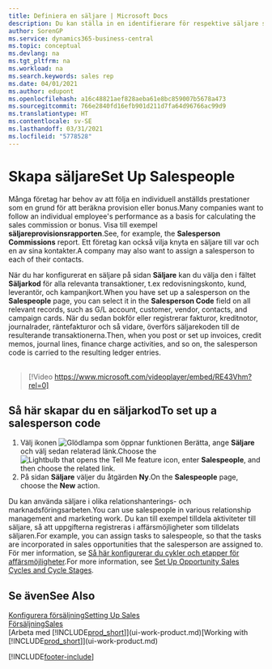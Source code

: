 ```yaml
---
title: Definiera en säljare | Microsoft Docs
description: Du kan ställa in en identifierare för respektive säljare så att du kan övervaka individuell prestanda och tilldela säljare till en kontakt.
author: SorenGP
ms.service: dynamics365-business-central
ms.topic: conceptual
ms.devlang: na
ms.tgt_pltfrm: na
ms.workload: na
ms.search.keywords: sales rep
ms.date: 04/01/2021
ms.author: edupont
ms.openlocfilehash: a16c48821aef828aeba61e8bc859007b5678a473
ms.sourcegitcommit: 766e2840fd16efb901d211d7fa64d96766ac99d9
ms.translationtype: HT
ms.contentlocale: sv-SE
ms.lasthandoff: 03/31/2021
ms.locfileid: "5778528"
---
```

# <a name="set-up-salespeople"></a><span data-ttu-id="5c8ee-103">Skapa säljare</span><span class="sxs-lookup"><span data-stu-id="5c8ee-103">Set Up Salespeople</span></span>
<span data-ttu-id="5c8ee-104">Många företag har behov av att följa en individuell anställds prestationer som en grund för att beräkna provision eller bonus.</span><span class="sxs-lookup"><span data-stu-id="5c8ee-104">Many companies want to follow an individual employee's performance as a basis for calculating the sales commission or bonus.</span></span> <span data-ttu-id="5c8ee-105">Visa till exempel **säljareprovisionsrapporten**.</span><span class="sxs-lookup"><span data-stu-id="5c8ee-105">See, for example, the **Salesperson Commissions** report.</span></span> <span data-ttu-id="5c8ee-106">Ett företag kan också vilja knyta en säljare till var och en av sina kontakter.</span><span class="sxs-lookup"><span data-stu-id="5c8ee-106">A company may also want to assign a salesperson to each of their contacts.</span></span>

<span data-ttu-id="5c8ee-107">När du har konfigurerat en säljare på sidan **Säljare** kan du välja den i fältet **Säljarkod** för alla relevanta transaktioner, t.ex redovisningskonto, kund, leverantör, och kampanjkort.</span><span class="sxs-lookup"><span data-stu-id="5c8ee-107">When you have set up a salesperson on the **Salespeople** page, you can select it in the **Salesperson Code** field on all relevant records, such as G/L account, customer, vendor, contacts, and campaign cards.</span></span> <span data-ttu-id="5c8ee-108">När du sedan bokför eller registrerar fakturor, kreditnotor, journalrader, räntefakturor och så vidare, överförs säljarekoden till de resulterande transaktionerna.</span><span class="sxs-lookup"><span data-stu-id="5c8ee-108">Then, when you post or set up invoices, credit memos, journal lines, finance charge activities, and so on, the salesperson code is carried to the resulting ledger entries.</span></span>
<br><br>  
> [!Video https://www.microsoft.com/videoplayer/embed/RE43Vhm?rel=0]

## <a name="to-set-up-a-salesperson-code"></a><span data-ttu-id="5c8ee-109">Så här skapar du en säljarkod</span><span class="sxs-lookup"><span data-stu-id="5c8ee-109">To set up a salesperson code</span></span>
1. <span data-ttu-id="5c8ee-110">Välj ikonen ![Glödlampa som öppnar funktionen Berätta](media/ui-search/search_small.png "Berätta vad du vill göra"), ange **Säljare** och välj sedan relaterad länk.</span><span class="sxs-lookup"><span data-stu-id="5c8ee-110">Choose the ![Lightbulb that opens the Tell Me feature](media/ui-search/search_small.png "Tell me what you want to do") icon, enter **Salespeople**, and then choose the related link.</span></span>
2. <span data-ttu-id="5c8ee-111">På sidan **Säljare** väljer du åtgärden **Ny**.</span><span class="sxs-lookup"><span data-stu-id="5c8ee-111">On the **Salespeople** page, choose the **New** action.</span></span>

<span data-ttu-id="5c8ee-112">Du kan använda säljare i olika relationshanterings- och marknadsföringsarbeten.</span><span class="sxs-lookup"><span data-stu-id="5c8ee-112">You can use salespeople in various relationship management and marketing work.</span></span> <span data-ttu-id="5c8ee-113">Du kan till exempel tilldela aktiviteter till säljare, så att uppgifterna registreras i affärsmöjligheter som tilldelats säljaren.</span><span class="sxs-lookup"><span data-stu-id="5c8ee-113">For example, you can assign tasks to salespeople, so that the tasks are incorporated in sales opportunities that the salesperson are assigned to.</span></span> <span data-ttu-id="5c8ee-114">För mer information, se [Så här konfigurerar du cykler och etapper för affärsmöjligheter](marketing-how-setup-opportunity-sales-cycles-stages.md).</span><span class="sxs-lookup"><span data-stu-id="5c8ee-114">For more information, see [Set Up Opportunity Sales Cycles and Cycle Stages](marketing-how-setup-opportunity-sales-cycles-stages.md).</span></span>

## <a name="see-also"></a><span data-ttu-id="5c8ee-115">Se även</span><span class="sxs-lookup"><span data-stu-id="5c8ee-115">See Also</span></span>
[<span data-ttu-id="5c8ee-116">Konfigurera försäljning</span><span class="sxs-lookup"><span data-stu-id="5c8ee-116">Setting Up Sales</span></span>](sales-setup-sales.md)  
[<span data-ttu-id="5c8ee-117">Försäljning</span><span class="sxs-lookup"><span data-stu-id="5c8ee-117">Sales</span></span>](sales-manage-sales.md)  
<span data-ttu-id="5c8ee-118">[Arbeta med [!INCLUDE[prod_short](includes/prod_short.md)]](ui-work-product.md)</span><span class="sxs-lookup"><span data-stu-id="5c8ee-118">[Working with [!INCLUDE[prod_short](includes/prod_short.md)]](ui-work-product.md)</span></span>  


[!INCLUDE[footer-include](includes/footer-banner.md)]